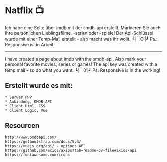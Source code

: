 
# Natflix 📺

Ich habe eine Seite über imdb mit der omdb-api erstellt.
Markieren Sie auch Ihre persönlichen Lieblingsfilme, -serien oder -spiele!
Der Api-Schlüssel wurde mit einer Temp-Mail erstellt - also macht was ihr wollt. ┗|｀O′|┛
Ps.: Responsive ist in Arbeit!

---------------------------------------

I have created a page about imdb with the omdb-api.
Also mark your personal favorite movies, series or games!
The api key was created with a temp mail - so do what you want. ┗|｀O′|┛
Ps: Responsive is in the working!


## Erstellt wurde es mit:

	* Server PHP
	* Anbindung, OMDB API
	* Client Html, CSS
	* Client Logic, Vue


## Resourcen

	http://www.omdbapi.com/
	https://getbootstrap.com/docs/5.3/
	https://vuejs.org/api/ - options API
	https://github.com/axios/axios?tab=readme-ov-file#axios-api
	https://fontawesome.com/icons
